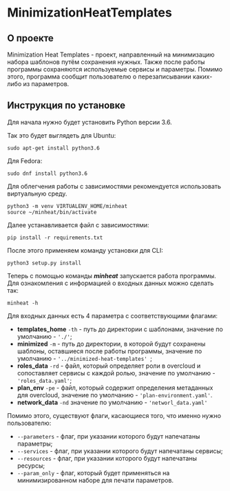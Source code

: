 # MinimizationHeatTemplates
## О проекте
Minimization Heat Templates - проект, направленный на минимизацию набора шаблонов путём сохранения нужных. 
Также после работы программы сохраняются используемые сервисы и параметры. 
Помимо этого, программа сообщит пользователю о перезаписывании каких-либо из параметров. 
## Инструкция по установке

Для начала нужно будет установить Python версии 3.6. 

Так это будет выглядеть для Ubuntu:
```commandline
sudo apt-get install python3.6
```
Для Fedora:
```commandline
sudo dnf install python3.6
```

Для облегчения работы с зависимостями рекомендуется использовать виртуальную среду. 
```commandline
python3 -m venv VIRTUALENV_HOME/minheat
source ~/minheat/bin/activate
```
Далее устанавливается файл с зависимостями:
```commandline
pip install -r requirements.txt
```
После этого применяем команду установки для CLI:
```commandline
python3 setup.py install
```
Теперь с помощью команды ***minheat*** запускается работа программы. 
Для ознакомления с информацией о входных данных можно сделать так:
```commandline
minheat -h
```
Для входных данных есть 4 параметра с соответствующими флагами:
- **templates_home** `-th` - путь до директории с шаблонами, значение по умолчанию - `'./'`;
- **minimized** `-m` - путь до директории, в которой будут сохранены шаблоны, 
оставшиеся после работы программы, значение по умолчанию - `'../minimized-heat-templates' `;
- **roles_data** `-rd` - файл, который определяет роли в overcloud и сопоставляет сервисы с каждой ролью,
значение по умолчанию - `'roles_data.yaml'`;
- **plan_env** `-pe` - файл, который содержит определения метаданных для overcloud,
значение по умолчанию - `'plan-environment.yaml'`.
- **network_data** `-nd` значение по умолчанию - `'networl_data.yaml'`

Помимо этого, существуют флаги, касающиеся того, что именно нужно пользователю: 
- `--parameters` - флаг, при указании которого будут напечатаны параметры;
- `--services` - флаг, при указании которого будут напечатаны сервисы;
- `--resources` - флаг, при указании которого будут напечатаны ресурсы;
- `--param_only` - флаг, который будет применяться на минимизированном наборе для печати параметров.

